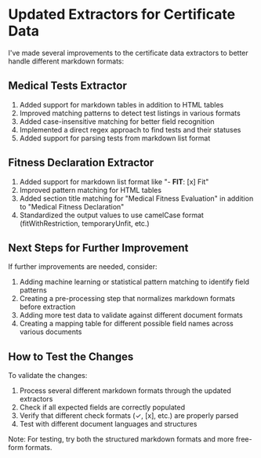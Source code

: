 # Updated Extractors for Certificate Data

I've made several improvements to the certificate data extractors to better handle different markdown formats:

## Medical Tests Extractor

1. Added support for markdown tables in addition to HTML tables
2. Improved matching patterns to detect test listings in various formats
3. Added case-insensitive matching for better field recognition
4. Implemented a direct regex approach to find tests and their statuses
5. Added support for parsing tests from markdown list format

## Fitness Declaration Extractor

1. Added support for markdown list format like "- **FIT**: [x] Fit"
2. Improved pattern matching for HTML tables
3. Added section title matching for "Medical Fitness Evaluation" in addition to "Medical Fitness Declaration"
4. Standardized the output values to use camelCase format (fitWithRestriction, temporaryUnfit, etc.)

## Next Steps for Further Improvement

If further improvements are needed, consider:

1. Adding machine learning or statistical pattern matching to identify field patterns
2. Creating a pre-processing step that normalizes markdown formats before extraction
3. Adding more test data to validate against different document formats
4. Creating a mapping table for different possible field names across various documents

## How to Test the Changes

To validate the changes:

1. Process several different markdown formats through the updated extractors
2. Check if all expected fields are correctly populated
3. Verify that different check formats (✓, [x], etc.) are properly parsed
4. Test with different document languages and structures

Note: For testing, try both the structured markdown formats and more free-form formats.